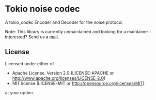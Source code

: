 
# Tokio noise codec

A tokio_codec Encoder and Decoder for the noise protocol.

Note: This library is currently unmaintained and looking for a maintainer - interested? Send us a [mail](mailto:team@coblox.tech).

## License
Licensed under either of
* Apache License, Version 2.0 (LICENSE-APACHE or http://www.apache.org/licenses/LICENSE-2.0)
* MIT license (LICENSE-MIT or http://opensource.org/licenses/MIT)

at your option.
